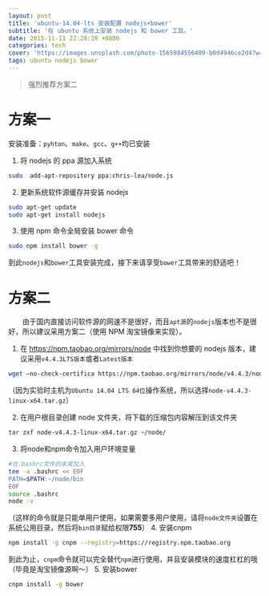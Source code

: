 ```yaml
---
layout: post
title: 'ubuntu-14.04-lts 安装配置 nodejs+bower'
subtitle: '在 ubuntu 系统上安装 nodejs 和 bower 工具。'
date: 2015-11-11 22:20:20 +0800
categories: tech
cover: 'https://images.unsplash.com/photo-1565984556409-b0d4946ce2d4?w=1600&h=900'
tags: ubuntu nodejs bower
---
```


> 强烈推荐方案二

# 方案一

安装准备：`pyhton`、`make`、`gcc`、`g++`均已安装

1. 将 nodejs 的 ppa 源加入系统    
```bash
sudo  add-apt-repository ppa:chris-lea/node.js
```
2. 更新系统软件源缓存并安装 nodejs  
```bash
sudo apt-get update
sudo apt-get install nodejs
```
3. 使用 npm 命令全局安装 bower 命令
```bash
sudo npm install bower -g
```
到此`nodejs`和`bower`工具安装完成，接下来请享受`bower`工具带来的舒适吧！

# 方案二

&emsp;&emsp;由于国内直接访问软件源的网速不是很好，而且`apt源`的`nodejs`版本也不是很好，所以建议采用方案二（使用 NPM 淘宝镜像来实现）。

1. 在 https://npm.taobao.org/mirrors/node 中找到你想要的 nodejs 版本，建议采用`v4.4.3LTS版本`或者`Latest版本`
```bash
wget –no-check-certifica https://npm.taobao.org/mirrors/node/v4.4.3/node-v4.4.3-linux-x64.tar.gz
```
（因为实验时主机为`Ubuntu 14.04 LTS 64位`操作系统，所以选择`node-v4.4.3-linux-x64.tar.gz`）

2. 在用户根目录创建 node 文件夹，将下载的压缩包内容解压到该文件夹
```bash
tar zxf node-v4.4.3-linux-x64.tar.gz ~/node/
```
3. 将node和npm命令加入用户环境变量
```bash
#在.bashrc文件的末尾加入
tee -a .bashrc << EOF
PATH=$PATH:~/node/bin
EOF
source .bashrc
node -v
```
（这样的命令就是只能单用户使用，如果需要多用户使用，请将`node文件夹`设置在系统公用目录，然后将`bin目录`赋给权限**755**）
4. 安装cnpm
```bash
npm install -g cnpm --registry=https://registry.npm.taobao.org
```
到此为止，`cnpm`命令就可以完全替代`npm`进行使用，并且安装模块的速度杠杠的哦（毕竟是淘宝镜像源啊～）
5. 安装bower
```bash
cnpm install -g bower
```